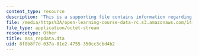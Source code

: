 ```yaml
---
content_type: resource
description: 'This is a supporting file contains information regarding Dataset: mss_repdata.dta.'
file: /media/https%3A/open-learning-course-data-rc.s3.amazonaws.com/14-75-political-economy-and-economic-development-fall-2012/8f8b8f7d037a81e24755350cc3cbd4b2_mss_repdata.dta
file_type: application/octet-stream
resourcetype: Other
title: mss_repdata.dta
uid: 8f8b8f7d-037a-81e2-4755-350cc3cbd4b2
---
```

